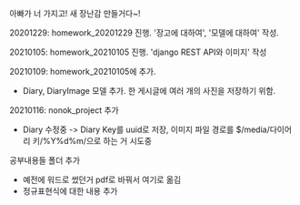 아빠가 너 가지고! 새 장난감 만들거다~!

20201229: 
homework_20201229 진행.
'장고에 대하여', '모델에 대하여' 작성.

20210105:
homework_20210105 진행.
'django REST API와 이미지' 작성

20210109:
homework_20210105에 추가.
- Diary, DiaryImage 모델 추가. 한 게시글에 여러 개의 사진을 저장하기 위함.

20210116:
nonok_project 추가
- Diary 수정중
 -> Diary Key를 uuid로 저장,
    이미지 파일 경로를 $/media/다이어리 키/%Y%d%m/으로 하는 거 시도중

공부내용들 폴더 추가
- 예전에 워드로 썼던거 pdf로 바꿔서 여기로 옮김
- 정규표현식에 대한 내용 추가